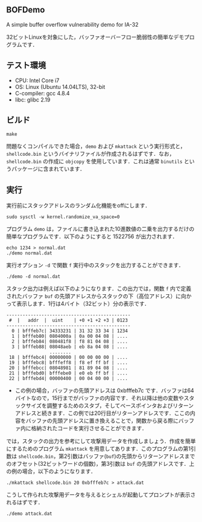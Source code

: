 BOFDemo
--------
A simple buffer overflow vulnerability demo for IA-32

32ビットLinuxを対象にした，バッファオーバーフロー脆弱性の簡単なデモプログラムです．

## テスト環境

* CPU: Intel Core i7
* OS: Linux (Ubuntu 14.04LTS), 32-bit
* C-compiler: gcc 4.8.4
* libc: glibc 2.19

## ビルド

    make

問題なくコンパイルできた場合，`demo` および `mkattack` という実行形式と，
`shellcode.bin` というバイナリファイルが作成されるはずです．なお，
`shellcode.bin` の作成に `objcopy` を使用しています．これは通常 `binutils`
というパッケージに含まれています．

## 実行

実行前にスタックアドレスのランダム化機能をoffにします．

    sudo sysctl -w kernel.randomize_va_space=0

プログラム `demo` は，ファイルに書き込まれた10進数値の二乗を出力するだけの簡単なプログラムです．以下のようにすると 1522756 が出力されます．

    echo 1234 > normal.dat
    ./demo normal.dat

実行オプション `-d` で関数 `f` 実行中のスタックを出力することができます．

    ./demo -d normal.dat

スタック出力は例えば以下のようになります．この出力では，関数 `f` 内で定義されたバッファ `buf` の先頭アドレスからスタックの下（高位アドレス）に向かって表示します．1行は4バイト（32ビット）分の表示です．

    ----------------------------------------------
     #  |   addr  |  uint    | +0 +1 +2 +3 | 0123 
    ----------------------------------------------
      0 | bfffeb7c| 34333231 | 31 32 33 34 | 1234
      1 | bfffeb80| 0804000a | 0a 00 04 08 | ....
      2 | bfffeb84| 080481f8 | f8 81 04 08 | ....
      3 | bfffeb88| 08048aeb | eb 8a 04 08 | ....
                    ........
     18 | bfffebc4| 00000000 | 00 00 00 00 | ....
     19 | bfffebc8| bfffeff8 | f8 ef ff bf | ....
     20 | bfffebcc| 08048981 | 81 89 04 08 | ....
     21 | bfffebd0| bfffebe0 | e0 eb ff bf | ....
     22 | bfffebd4| 00000400 | 00 04 00 00 | ....

* この例の場合，バッファの先頭アドレスは 0xbfffeb7c です．バッファは64バイトなので，15行までがバッファの内容です．それ以降は他の変数やスタックサイズを調整するためのスタブ，そしてベースポインタおよびリターンアドレスと続きます．この例では20行目がリターンアドレスです．ここの内容をバッファの先頭アドレスに置き換えることで，関数から戻る際にバッファ内に格納されたコードを実行させることができます．

では，スタックの出力を参考にして攻撃用データを作成しましょう．作成を簡単にするためのプログラム `mkattack` を用意してあります．このプログラムの第1引数は `shellcode.bin`，第2引数はバッファ(`buf`)の先頭からリターンアドレスまでのオフセット(32ビットワードの個数)，第3引数は `buf` の先頭アドレスです．上の例の場合，以下のようになります．

    ./mkattack shellcode.bin 20 0xbfffeb7c > attack.dat

こうして作られた攻撃用データを与えるとシェルが起動してプロンプトが表示されるはずです．

    ./demo attack.dat
